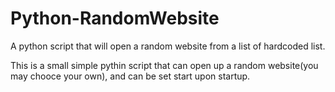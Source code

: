 # Python-RandomWebsite
A python script that will open a random website from a list of hardcoded list.

This is a small simple pythin script that can open up a random website(you may chooce your own), and can be set start upon startup.
